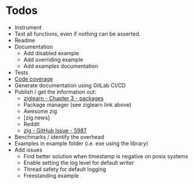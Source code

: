 # Todos

* Instrument
* Test all functions, even if nothing can be asserted.
* Readme
* Documentation
  * Add disabled example
  * Add overriding example
  * Add examples documentation
* Tests
* [Code coverage](https://zig.news/squeek502/code-coverage-for-zig-1dk1)
* Generate documentation using GitLab CI/CD
* Publish / get the information out:
  * [ziglearn - Chapter 3 - packages](https://ziglearn.org/chapter-3/#packages)
  * Package manager (see ziglearn link above)
  * Awesome zig
  * [zig.news]
  * Reddit
  * [zig - GitHub Issue - 5987](https://github.com/ziglang/zig/issues/5987)
* Benchmarks / identify the overhead
* Examples in example folder (i.e. exe using the library)
* Add issues
  * Find better solution when timestamp is negative on posix systems
  * Enable setting the log level for default writer
  * Thread safety for default logging
  * Freestanding example
